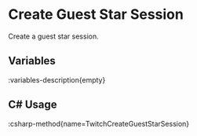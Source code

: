 # Create Guest Star Session
Create a guest star session.

## Variables
:variables-description{empty}

## C# Usage
:csharp-method{name=TwitchCreateGuestStarSession}